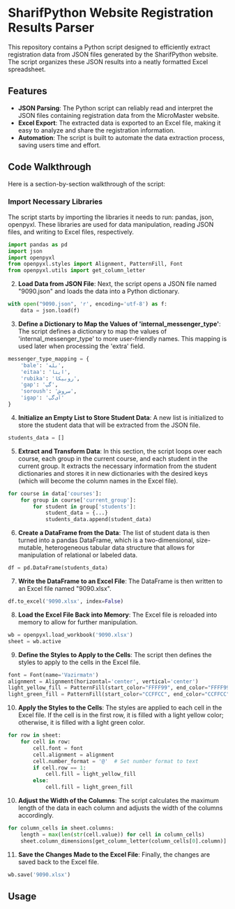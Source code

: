 # SharifPython Website Registration Results Parser

This repository contains a Python script designed to efficiently extract registration data from JSON files generated by the SharifPython website. The script organizes these JSON results into a neatly formatted Excel spreadsheet.

## Features

- **JSON Parsing**: The Python script can reliably read and interpret the JSON files containing registration data from the MicroMaster website.
- **Excel Export**: The extracted data is exported to an Excel file, making it easy to analyze and share the registration information.
- **Automation**: The script is built to automate the data extraction process, saving users time and effort.

## Code Walkthrough

Here is a section-by-section walkthrough of the script:

### Import Necessary Libraries
The script starts by importing the libraries it needs to run: pandas, json, openpyxl. These libraries are used for data manipulation, reading JSON files, and writing to Excel files, respectively.

```python
import pandas as pd
import json
import openpyxl
from openpyxl.styles import Alignment, PatternFill, Font
from openpyxl.utils import get_column_letter
```

2. **Load Data from JSON File**: Next, the script opens a JSON file named "9090.json" and loads the data into a Python dictionary.

```python
with open("9090.json", 'r', encoding='utf-8') as f:
    data = json.load(f)
```

3. **Define a Dictionary to Map the Values of 'internal_messenger_type'**: The script defines a dictionary to map the values of 'internal_messenger_type' to more user-friendly names. This mapping is used later when processing the 'extra' field.

```python
messenger_type_mapping = {
    'bale': 'بله',
    'eitaa': 'ایتا',
    'rubika': 'روبیکا',
    'gap': 'گپ',
    'soroush': 'سروش',
    'igap': 'آی‌گپ'
}
```

4. **Initialize an Empty List to Store Student Data**: A new list is initialized to store the student data that will be extracted from the JSON file.

```python
students_data = []
```

5. **Extract and Transform Data**: In this section, the script loops over each course, each group in the current course, and each student in the current group. It extracts the necessary information from the student dictionaries and stores it in new dictionaries with the desired keys (which will become the column names in the Excel file).

```python
for course in data['courses']:
    for group in course['current_group']:
        for student in group['students']:
            student_data = {...}
            students_data.append(student_data)
```

6. **Create a DataFrame from the Data**: The list of student data is then turned into a pandas DataFrame, which is a two-dimensional, size-mutable, heterogeneous tabular data structure that allows for manipulation of relational or labeled data.

```python
df = pd.DataFrame(students_data)
```

7. **Write the DataFrame to an Excel File**: The DataFrame is then written to an Excel file named "9090.xlsx".

```python
df.to_excel('9090.xlsx', index=False)
```

8. **Load the Excel File Back into Memory**: The Excel file is reloaded into memory to allow for further manipulation.

```python
wb = openpyxl.load_workbook('9090.xlsx')
sheet = wb.active
```

9. **Define the Styles to Apply to the Cells**: The script then defines the styles to apply to the cells in the Excel file.

```python
font = Font(name='Vazirmatn')
alignment = Alignment(horizontal='center', vertical='center')
light_yellow_fill = PatternFill(start_color="FFFF99", end_color="FFFF99", fill_type="solid")
light_green_fill = PatternFill(start_color="CCFFCC", end_color="CCFFCC", fill_type="solid")
```

10. **Apply the Styles to the Cells**: The styles are applied to each cell in the Excel file. If the cell is in the first row, it is filled with a light yellow color; otherwise, it is filled with a light green color.

```python
for row in sheet:
    for cell in row:
        cell.font = font
        cell.alignment = alignment
        cell.number_format = '@'  # Set number format to text
        if cell.row == 1:
            cell.fill = light_yellow_fill
        else:
            cell.fill = light_green_fill
```

10. **Adjust the Width of the Columns**: The script calculates the maximum length of the data in each column and adjusts the width of the columns accordingly.

```python
for column_cells in sheet.columns:
    length = max(len(str(cell.value)) for cell in column_cells)
    sheet.column_dimensions[get_column_letter(column_cells[0].column)].width = length
```

11. **Save the Changes Made to the Excel File**: Finally, the changes are saved back to the Excel file.

```python
wb.save('9090.xlsx')
```

## Usage
